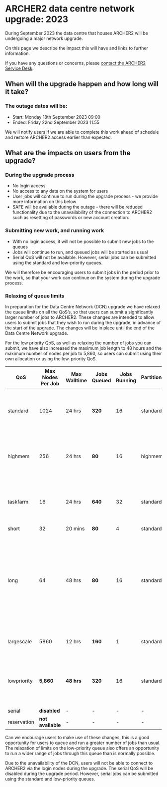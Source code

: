 # ARCHER2 data centre network upgrade: 2023



During September 2023 the data centre that houses ARCHER2 will be undergoing a 
major network upgrade.

On this page we describe the impact this will have and links to further information.

If you have any questions or concerns, please
[contact the ARCHER2 Service Desk](https://www.archer2.ac.uk/support-access/servicedesk.html).

## When will the upgrade happen and how long will it take?

### The outage dates will be:

 - Start:  Monday 18th September 2023  09:00
 -  Ended:  Friday 22nd September 2023  11.55

We will notify users if we are able to complete this work ahead of schedule and restore 
ARCHER2 access earlier than expected.

## What are the impacts on users from the upgrade?

### During the upgrade process

- No login access
- No access to any data on the system for users
- User jobs will continue to run during the upgrade process - we provide more information on this below
- SAFE will be available during the outage - there will be reduced functionality due to the unavailability of the connection to ARCHER2 such as resetting of passwords or new account creation. 

### Submitting new work, and running work

- With no login access, it will not be possible to submit new jobs to the queues
- Jobs will continue to run, and queued jobs will be started as usual
- Serial QoS will not be available. However, serial jobs can be submitted using the standard and low-priority queues.

We will therefore be encouraging users to submit jobs in the period prior to the work, so that
your work can continue on the system during the upgrade process.


###  Relaxing of queue limits

In preparation for the Data Centre Network (DCN) upgrade we have relaxed the queue limits on all the QoS’s, so that users can submit a significantly larger number of jobs to ARCHER2. These changes are intended to allow users to submit jobs that they wish to run during the upgrade, in advance of the start of the upgrade. The changes will be in place until the end of the Data Centre Network upgrade.

For the low priority QoS, as well as relaxing the number of jobs you can submit, we have also increased the maximum job length to 48 hours and the maximum number of nodes per job to 5,860, so users can submit using their own allocation or using the low-priority QoS.

| QoS        | Max Nodes Per Job | Max Walltime | Jobs Queued | Jobs Running | Partition(s) | Notes |
| ---------- | ----------------- | ------------ | ----------- | ------------ | ------------ | ------|
| standard   | 1024               | 24 hrs       |  **320**          | 16           | standard     | Maximum of 1024 nodes in use by any one user at any time |
| highmem   | 256               | 24 hrs       |  **80**          | 16           | highmem     | Maximum of 512 nodes in use by any one user at any time |
| taskfarm   | 16               | 24 hrs       |  **640**          | 32           | standard     | Maximum of 256 nodes in use by any one user at any time |
| short      | 32                 | 20 mins      |  **80**           | 4            | standard     | |
| long       | 64                | 48 hrs       | **80**          | 16           | standard     | Minimum walltime of 24 hrs, maximum 512 nodes in use by any one user at any time, maximum of 2048 nodes in use by QoS |
| largescale | 5860               | 12 hrs        |**160**           | 1            | standard     | Minimum job size of 1025 nodes |
| lowpriority |  **5,860**               |   **48 hrs**       | **320**           | 16            | standard     | Jobs not charged but requires at least 1 CU in budget to use. |
| serial | **disabled**   | -       | -          | -           | -    | - |
| reservation | **not available**  | -       | -           | -           | -   |  |


Can we encourage users to make use of these changes, this is a good opportunity for users to queue and run a greater number of jobs than usual. The relaxation of limits on the low-priority queue also offers an opportunity to run a wider range of jobs through this queue than is normally possible.

Due to the unavailability of the DCN, users will not be able to connect to ARCHER2 via the login nodes during the upgrade. The serial QoS will be disabled during the upgrade period. However, serial jobs can be submitted using the standard and low-priority queues.
